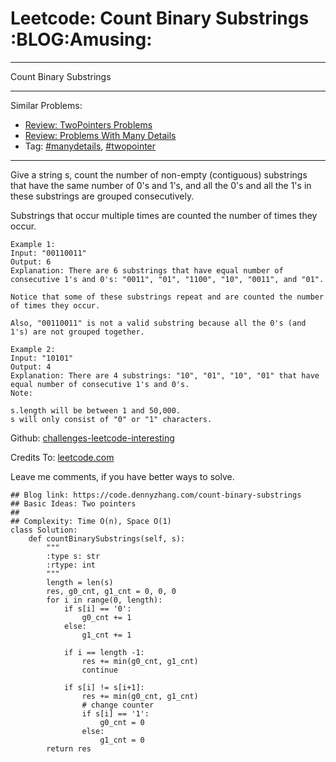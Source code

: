 # Leetcode: Count Binary Substrings     :BLOG:Amusing:


---

Count Binary Substrings  

---

Similar Problems:  
-   [Review: TwoPointers Problems](https://code.dennyzhang.com/review-twopointer)
-   [Review: Problems With Many Details](https://code.dennyzhang.com/review-manydetails)
-   Tag: [#manydetails](https://code.dennyzhang.com/tag/manydetails), [#twopointer](https://code.dennyzhang.com/tag/twopointer)

---

Give a string s, count the number of non-empty (contiguous) substrings that have the same number of 0's and 1's, and all the 0's and all the 1's in these substrings are grouped consecutively.  

Substrings that occur multiple times are counted the number of times they occur.  

    Example 1:
    Input: "00110011"
    Output: 6
    Explanation: There are 6 substrings that have equal number of consecutive 1's and 0's: "0011", "01", "1100", "10", "0011", and "01".
    
    Notice that some of these substrings repeat and are counted the number of times they occur.
    
    Also, "00110011" is not a valid substring because all the 0's (and 1's) are not grouped together.

    Example 2:
    Input: "10101"
    Output: 4
    Explanation: There are 4 substrings: "10", "01", "10", "01" that have equal number of consecutive 1's and 0's.
    Note:
    
    s.length will be between 1 and 50,000.
    s will only consist of "0" or "1" characters.

Github: [challenges-leetcode-interesting](https://github.com/DennyZhang/challenges-leetcode-interesting/tree/master/count-binary-substrings)  

Credits To: [leetcode.com](https://leetcode.com/problems/count-binary-substrings/description/)  

Leave me comments, if you have better ways to solve.  

    ## Blog link: https://code.dennyzhang.com/count-binary-substrings
    ## Basic Ideas: Two pointers
    ##
    ## Complexity: Time O(n), Space O(1)
    class Solution:
        def countBinarySubstrings(self, s):
            """
            :type s: str
            :rtype: int
            """
            length = len(s)
            res, g0_cnt, g1_cnt = 0, 0, 0
            for i in range(0, length):
                if s[i] == '0':
                    g0_cnt += 1
                else:
                    g1_cnt += 1
    
                if i == length -1:
                    res += min(g0_cnt, g1_cnt)
                    continue
    
                if s[i] != s[i+1]:
                    res += min(g0_cnt, g1_cnt)
                    # change counter
                    if s[i] == '1':
                        g0_cnt = 0
                    else:
                        g1_cnt = 0
            return res